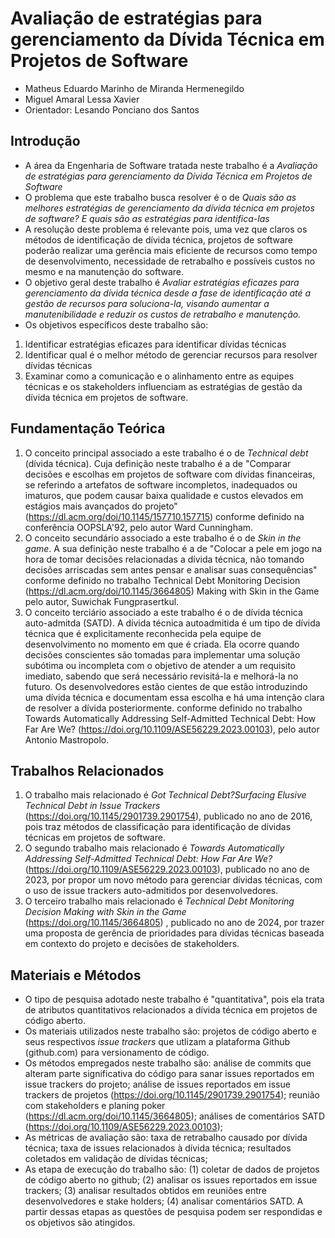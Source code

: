 # Avaliação de estratégias para gerenciamento da Dívida Técnica em Projetos de Software

* Matheus Eduardo Marinho de Miranda Hermenegildo
* Miguel Amaral Lessa Xavier
* Orientador: Lesando Ponciano dos Santos

## Introdução

* A área da Engenharia de Software tratada neste trabalho é a _Avaliação de estratégias para gerenciamento da Dívida Técnica em Projetos de Software_
* O problema que este trabalho busca resolver é o de _Quais são as melhores estratégias de gerenciamento da dívida técnica em projetos de software?  E quais são as estratégias para identifica-las_
* A resolução deste problema é relevante pois, uma vez que claros os métodos de identificação de dívida técnica, projetos de software poderão realizar uma gerência mais eficiente de recursos como tempo de desenvolvimento, necessidade de retrabalho e possíveis custos no mesmo e na manutenção do software.
* O objetivo geral deste trabalho é _Avaliar estratégias eficazes para gerenciamento da dívida técnica desde a fase de identificação até a gestão de recursos para soluciona-la, visando aumentar a manutenibilidade e reduzir os custos de retrabalho e manutenção._
* Os objetivos específicos deste trabalho são:
1. Identificar estratégias eficazes para identificar dívidas técnicas
2. Identificar qual é o melhor método de gerenciar recursos para resolver dívidas técnicas
3. Examinar como a comunicação e o alinhamento entre as equipes técnicas e os stakeholders influenciam as estratégias de gestão da dívida técnica em projetos de software.

## Fundamentação Teórica

1. O conceito principal associado a este trabalho é o de _Technical debt_ (dívida técnica). Cuja definição neste trabalho é a de "Comparar decisões e escolhas em projetos de software com dívidas financeiras, se referindo a artefatos de software incompletos, inadequados ou imaturos, que podem causar baixa qualidade e custos elevados em estágios mais avançados do projeto" (https://dl.acm.org/doi/10.1145/157710.157715) conforme definido na conferência OOPSLA'92, pelo autor Ward Cunningham.
2. O conceito secundário associado a este trabalho é o de _Skin in the game_. A sua definição neste trabalho é a de "Colocar a pele em jogo na hora de tomar decisões relacionadas a dívida técnica, não tomando decisões arriscadas sem antes pensar e analisar suas consequências" conforme definido no trabalho Technical Debt Monitoring Decision (https://dl.acm.org/doi/10.1145/3664805) Making with Skin in the Game pelo autor, Suwichak Fungprasertkul.
3. O conceito terciário associado a este trabalho é o de dívida técnica auto-admitda (SATD). A dívida técnica autoadmitida é um tipo de dívida técnica que é explicitamente reconhecida pela equipe de desenvolvimento no momento em que é criada. Ela ocorre quando decisões conscientes são tomadas para implementar uma solução subótima ou incompleta com o objetivo de atender a um requisito imediato, sabendo que será necessário revisitá-la e melhorá-la no futuro. Os desenvolvedores estão cientes de que estão introduzindo uma dívida técnica e documentam essa escolha e há uma intenção clara de resolver a dívida posteriormente. conforme definido no trabalho Towards Automatically Addressing Self-Admitted Technical Debt: How Far Are We? (https://doi.org/10.1109/ASE56229.2023.00103), pelo autor Antonio Mastropolo.

## Trabalhos Relacionados

1. O trabalho mais relacionado é _Got Technical Debt?Surfacing Elusive Technical Debt in Issue Trackers_ (https://doi.org/10.1145/2901739.2901754), publicado no ano de 2016, pois traz métodos de classificação para identificação de dívidas técnicas em projetos de software.
2. O segundo trabalho mais relacionado é _Towards Automatically Addressing Self-Admitted Technical Debt: How Far Are We?_ (https://doi.org/10.1109/ASE56229.2023.00103), publicado no ano de 2023, por propor um novo método para gerenciar dívidas técnicas, com o uso de issue trackers auto-admitidos por desenvolvedores.
3. O terceiro trabalho mais relacionado é _Technical Debt Monitoring Decision Making with Skin in the Game_ (https://doi.org/10.1145/3664805) , publicado no ano de 2024,  por trazer uma proposta de gerência de prioridades para dívidas técnicas baseada em contexto do projeto e decisões de stakeholders.

## Materiais e Métodos

* O tipo de pesquisa adotado neste trabalho é "quantitativa", pois ela trata de atributos quantitativos relacionados a dívida técnica em projetos de código aberto. 
* Os materiais utilizados neste trabalho são: projetos de código aberto e seus respectivos _issue trackers_ que utlizam a plataforma Github (github.com) para versionamento de código. 
* Os métodos empregados neste trabalho são: análise de commits que alteram parte significativa do código para sanar issues reportados em issue trackers do projeto; análise de issues reportados em issue trackers de projetos (https://doi.org/10.1145/2901739.2901754); reunião com stakeholders e planing poker (https://dl.acm.org/doi/10.1145/3664805); análises de comentários SATD (https://doi.org/10.1109/ASE56229.2023.00103);
* As métricas de avaliação são: taxa de retrabalho causado por dívida técnica; taxa de issues relacionados à dívida técnica; resultados coletados em validação de dívidas técnicas;
* As etapa de execução do trabalho são: (1) coletar de dados de projetos de código aberto no github; (2) analisar os issues reportados em issue trackers; (3) analisar resultados obtidos em reuniões entre desenvolvedores e stake holders; (4) analisar comentários SATD. A partir dessas etapas as questões de pesquisa podem ser respondidas e os objetivos são atingidos.
